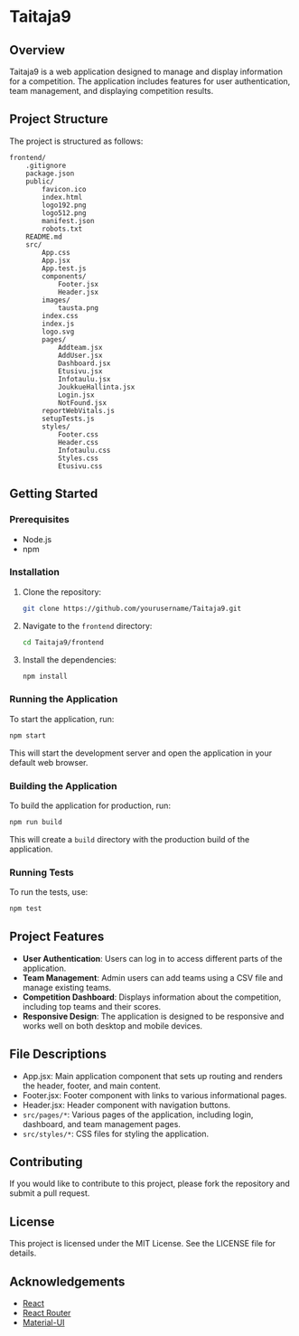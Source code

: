 # Taitaja9

## Overview

Taitaja9 is a web application designed to manage and display information for a competition. The application includes features for user authentication, team management, and displaying competition results.

## Project Structure

The project is structured as follows:

```
frontend/
	.gitignore
	package.json
	public/
		favicon.ico
		index.html
		logo192.png
		logo512.png
		manifest.json
		robots.txt
	README.md
	src/
		App.css
		App.jsx
		App.test.js
		components/
			Footer.jsx
			Header.jsx
		images/
			tausta.png
		index.css
		index.js
		logo.svg
		pages/
			Addteam.jsx
			AddUser.jsx
			Dashboard.jsx
			Etusivu.jsx
			Infotaulu.jsx
			JoukkueHallinta.jsx
			Login.jsx
			NotFound.jsx
		reportWebVitals.js
		setupTests.js
		styles/
			Footer.css
			Header.css
			Infotaulu.css
			Styles.css
			Etusivu.css
```

## Getting Started

### Prerequisites

- Node.js
- npm

### Installation

1. Clone the repository:
   ```sh
   git clone https://github.com/yourusername/Taitaja9.git
   ```
2. Navigate to the `frontend` directory:
   ```sh
   cd Taitaja9/frontend
   ```
3. Install the dependencies:
   ```sh
   npm install
   ```

### Running the Application

To start the application, run:
```sh
npm start
```
This will start the development server and open the application in your default web browser.

### Building the Application

To build the application for production, run:
```sh
npm run build
```
This will create a `build` directory with the production build of the application.

### Running Tests

To run the tests, use:
```sh
npm test
```

## Project Features

- **User Authentication**: Users can log in to access different parts of the application.
- **Team Management**: Admin users can add teams using a CSV file and manage existing teams.
- **Competition Dashboard**: Displays information about the competition, including top teams and their scores.
- **Responsive Design**: The application is designed to be responsive and works well on both desktop and mobile devices.

## File Descriptions

- App.jsx: Main application component that sets up routing and renders the header, footer, and main content.
- Footer.jsx: Footer component with links to various informational pages.
- Header.jsx: Header component with navigation buttons.
- `src/pages/*`: Various pages of the application, including login, dashboard, and team management pages.
- `src/styles/*`: CSS files for styling the application.

## Contributing

If you would like to contribute to this project, please fork the repository and submit a pull request.

## License

This project is licensed under the MIT License. See the LICENSE file for details.

## Acknowledgements

- [React](https://reactjs.org/)
- [React Router](https://reactrouter.com/)
- [Material-UI](https://mui.com/)

